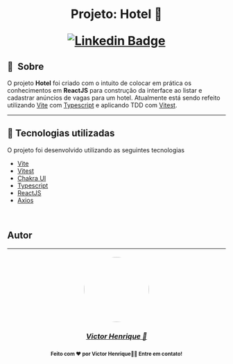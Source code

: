 <h1 align="center">
    Projeto: Hotel 🏨


[![Linkedin Badge](https://img.shields.io/badge/LinkedIn-%20Victorhenrique-blue?&logo=Linkedin&logoColor=white&link=https://www.linkedin.com/in/victor-henrique-monteiro-lima-264004143/)](https://www.linkedin.com/in/victor-henrique-monteiro-lima-264004143/)

</h1>

## 🔖&nbsp; Sobre

O projeto **Hotel** foi criado com o intuito de colocar em prática os conhecimentos em **ReactJS** para construção da interface ao listar e cadastrar anúncios de vagas para um hotel. 
Atualmente está sendo refeito utilizando [Vite](https://vitejs.dev/) com [Typescript](https://www.typescriptlang.org/) e aplicando TDD com [Vitest](https://vitest.dev/).

---

## 🚀 Tecnologias utilizadas

O projeto foi desenvolvido utilizando as seguintes tecnologias

- [Vite](https://vitejs.dev/)
- [Vitest](https://vitest.dev/)
- [Chakra UI](https://chakra-ui.com/)
- [Typescript](https://www.typescriptlang.org/)
- [ReactJS](https://reactjs.org)
- [Axios](https://github.com/axios/axios)


<br/>


## Autor
---
<h5 align="center">
<a href="https://github.com/victorhenriqu3">
 <img style="border-radius: 50%;" src="https://avatars1.githubusercontent.com/u/43153097?s=460&u=7bf4669221e468b47e54f44d58498507abd71b91&v=4" width="150px;" alt=""/>

<h3 align="center" ><a href="https://www.linkedin.com/in/victor-henrique-monteiro-lima-264004143/">Victor Henrique  🚀</a></h3>


<h4 align="center"><sub>Feito com ❤️ por Victor Henrique👋🏽 Entre em contato!</sub>
</h4>
